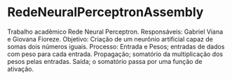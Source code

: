 # RedeNeuralPerceptronAssembly
Trabalho acadêmico Rede Neural Perceptron.
Responsáveis: Gabriel Viana e Giovana Fioreze.
Objetivo: Criação de um neurônio artificial capaz de somas dois números iguais. 
Processo: Entrada e Pesos; entradas de dados com peso para cada entrada. Propagação; somatório da multiplicação dos pesos pelas entradas. Saída; o somatório passa por uma função de ativação.

